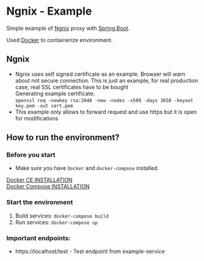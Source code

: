 # Ngnix - Example

Simple example of [Ngnix](https://www.nginx.com/) proxy with [Spring Boot](https://projects.spring.io/spring-boot/).  

Used [Docker](https://www.docker.com/) to containerize environment.  

## Ngnix
* Ngnix uses self signed certificate as an example. Browser will warn about not secure connection. This is just an example, for real production case, real SSL certificates have to be bought  
Generating example certificate:  
`openssl req -newkey rsa:2048 -new -nodes -x509 -days 3650 -keyout key.pem -out cert.pem`  
* This example only allows to forward request and use https but it is open for modifications
 
## How to run the environment?

### Before you start
* Make sure you have `Docker` and `docker-compose` installed.

[Docker CE INSTALLATION](https://docs.docker.com/install/linux/docker-ce/ubuntu/)  
[Docker Compose INSTALLATION](https://docs.docker.com/compose/install/#prerequisites)

### Start the environment
1. Build services:
    `docker-compose build`
2. Run services:
    `docker-compose up`

### Important endpoints:
* https://localhost/test - Test endpoint from example-service
